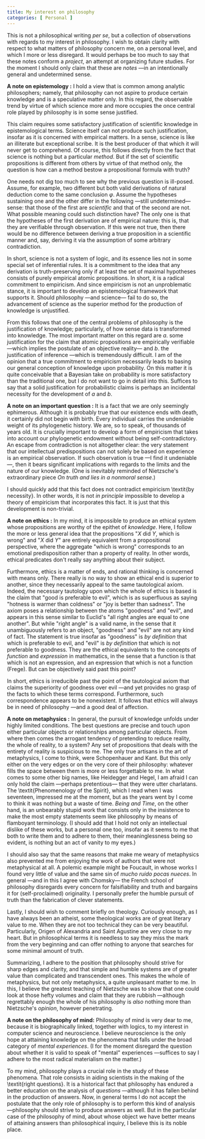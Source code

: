 ```yaml
---
title: My interest on philosophy
categories: [ Personal ]
--- 
```


This is not a philosophical writing *per se*, but a collection of
observations with regards to my interest in philosophy. I wish to obtain
clarity with respect to what matters of philosophy concern me, on a personal
level, and which I more or less disregard. It would perhaps be too much to
say that these notes conform a *project*, an attempt at organizing
future studies. For the moment I should only claim that these are
*notes* —in an intentionally general and undetermined sense.

**A note on epistemology :** I hold a view that is common among analytic
philosophers; namely, that philosophy can not aspire to produce certain
knowledge and is a speculative matter only. In this regard, the observable trend
by virtue of which science more and more occupies the once central role played
by philosophy is in some sense justified. 

This claim requires some satisfactory justification of scientific knowledge in
epistemological terms. Science itself can not produce such justification,
insofar as it is concerned with empirical matters. In a sense, science is like
an illiterate but exceptional scribe. It is the best producer of that which it
will never get to comprehend. Of course, this follows directly from the fact
that science is nothing but a particular *method*. But if the set of
scientific propositions is different from others by virtue of that method only,
the question is how can a method bestow a propositional formula with truth?

One needs not dig too much to see why the previous question is ill-posed.
Assume, for example, two different but both valid derivations of natural
deduction come to the same conclusion $\varphi$. Assume the hypotheses
sustaining one and the other differ in the following —still undetermined—
sense: that those of the first are *scientific* and that of the second
are not. What possible meaning could such distinction have? The only one is that
the hypotheses of the first derivation are of empirical nature: this is, that
they are verifiable through observation. If this were not true, then there would
be no difference between deriving a true proposition in a scientific manner
and, say, deriving it via the assumption of some arbitrary contradiction.

In short, science is not a system of logic, and its essence lies not in some
special set of inferential rules. It is a commitment to the idea that any
derivation is truth-preserving only if at least the set of maximal hypotheses
consists of purely empirical atomic propositions. In short, it is a radical
commitment to empiricism. And since empiricism is not an unproblematic stance,
it is important to develop an epistemological framework that supports it. Should
philosophy —and science— fail to do so, the advancement of science as the
superior method for the production of knowledge is unjustified.

From this follows that one of the central problems of philosophy is the
justification of knowledge; particularly, of how sense data is transformed into
knowledge. The most important matter on this regard are $a.$ some justification
for the claim that atomic propositions are empirically verifiable —which
implies the postulate of an objective reality— and $b.$ the justification of
inference —which is tremendously difficult. I am of the opinion that a true
commitment to empiricism necessarily leads to basing our general conception of
knowledge upon probability. On this matter it is quite conceivable that a
Bayesian take on probability is more satisfactory than the traditional one, but
I do not want to go in detail into this. Suffices to say that a solid
justification for probabilistic claims is perhaps an incidental necessity
for the development of $a$ and $b$.

**A note on an important question :** It is a fact that we are only
seemingly ephimerous. Although it is probably true that our existence ends with
death, it certainly did not begin with birth. Every individual carries the
undeniable weight of its phylogenetic history. We are, so to speak, of thousands
of years old. It is crucially important to develop a form of empiricism that
takes into account our phylogenetic endowment without being self-contradictory.
An escape from contradiction is not altogether clear: the very statement that
our intellectual predispositions can not solely be based on experience is an
empirical observation. If such observation is true —I find it undeniable—,
then it bears significant implications with regards to the limits and the nature
of our knowledge. (One is inevitably reminded of Nietzsche's extraordinary piece
*On truth and lies in a nonmoral sense*.) 

I should quickly add that this fact does not contradict empiricism \textit{by
necessity}. In other words, it is not *in principle* impossible to
develop a theory of empiricism that incorporates this fact. It is just that this
development is non-trivial.

**A note on ethics :** In my mind, it is impossible to produce an ethical
system whose propositions are worthy of the epithet of *knowledge*. Here,
I follow the more or less general idea that the propositions "$X$ did $Y$, which
is wrong" and "$X$ did $Y$" are entirely equivalent from a propositional
perspective, where the aggregate "which is wrong" corresponds to an emotional
predisposition rather than a property of reality. In other words, ethical
predicates don't really say anything about their subject.

Furthermore, ethics is a matter of ends, and rational thinking is concerned with
means only. There really is no way to show an ethical end is superior to
another, since they necessarily appeal to the same tautological axiom. Indeed,
the necessary tautology upon which the whole of ethics is based is the claim
that "good is preferable to evil", which is as superfluous as saying "hotness is
warmer than coldness" or "joy is better than sadness". The axiom poses a
relationship between the atoms "goodness" and "evil", and appears in this sense
similar to Euclid's "all right angles are equal to one another". But while
"right angle" is a valid name, in the sense that it unambiguously refers to an
object, "goodness" and "evil" are not any kind of fact. The statement is true
insofar as "goodness" is *by definition* that which is preferable to
evil, and "evil" is *by definition* that which is not preferable to
goodness. They are the ethical equivalents to the concepts of *function*
and *expression* in mathematics, in the sense that a function is that
which is not an expression, and an expression that which is not a function
(Frege). But can be objectively said past this point?

In short, ethics is irreducible past the point of the tautological axiom that
claims the superiority of goodness over evil —and yet provides no grasp of the
facts to which these terms correspond. Furthermore, such correspondence appears
to be nonexistent. It follows that ethics will always be in need of philosophy
—and a good deal of affection. 

**A note on metaphysics :** In general, the pursuit of knowledge unfolds
under highly limited conditions. The best questions are precise and touch upon
either particular objects or relationships among particular objects. From where
then comes the arrogant tendency of pretending to reduce reality, the whole of
reality, to a system? Any set of propositions that deals with the entirety of
reality is suspicious to me. The only true artisans in the art of metaphysics, I
come to think, were Schopenhauer and Kant. But this only either on the very
edges or on the very core of their philosophy: whatever fills the space between
them is more or less forgettable to me. In what comes to some other big names,
like Heidegger and Hegel, I am afraid I can only hold the claim —perhaps
pretentious— that they were utter charlatans. The \textit{Phenomenology of the
Spirit}, which I read when I was seventeen, impressed me at the moment, but as
the years went by I come to think it was nothing but a waste of time.
*Being and Time*, on the other hand, is an unbearably stupid work that
consists only in the insistence to make the most empty statements seem like
philosophy by means of flamboyant terminology. (I should add that I hold not
only an intellectual dislike of these works, but a personal one too, insofar as
it seems to me that both to write them and to adhere to them, their
meaninglessness being so evident, is nothing but an act of vanity to my eyes.)

I should also say that the same reasons that make me weary of metaphysics also
prevented me from enjoying the work of authors that were not metaphysical at
all. A polemic example might be Foucault, in whose works I found very little of
value and the same sin of *mucho ruido pocas nueces*. In general —and
in this I agree with Chomsky— the French school of philosophy disregards every
concern for falsifiability and truth and bargains it for (self-proclaimed)
originality. I personally prefer the humble pursuit of truth than the
fabrication of clever statements.

Lastly, I should wish to comment briefly on theology. Curiously enough, as I
have always been an atheist, some theological works are of great literary value
to me. When they are not too technical they can be very beautiful. Particularly,
Origen of Alexandria and Saint Agustine are very close to my heart. But in
philosophical terms it is needless to say they miss the mark from the very
beginning and can offer nothing to anyone that searches for some minimal amount
of truth.

Summarizing, I adhere to the position that philosophy should strive for sharp
edges and clarity, and that simple and humble systems are of greater value than
complicated and transcendent ones. This makes the whole of metaphysics, but not
only metaphysics, a quite unpleasant matter to me. In this, I believe the
greatest teaching of Nietzsche was to show that one could look at those hefty
volumes and claim that they are rubbish —although regrettably enough the whole
of his philosophy is *also* nothing more than Nietzsche's
*opinion*, however penetrating.

**A note on the philosophy of mind:** Philosophy of mind is very dear to
me, because it is biographically linked, together with logics, to my interest in
computer science and neuroscience. I believe neuroscience is the only hope at
attaining knowledge on the phenomena that falls under the broad category of
*mental experiences*. (I for the moment disregard the question about
whether it is valid to speak of "mental" experiences —suffices to say I adhere
to the most radical materialism on the matter.)

To my mind, philosophy plays a crucial role in the study of these phenomena.
That role consists in aiding scientists in the making of the \textit{right
questions}. It is a historical fact that philosophy has endured a better
education on the analysis of *questions* —although it has fallen behind
in the production of answers. Now, in general terms I do not accept the
postulate that the only role of philosophy is to perform this kind of analysis
—philosophy should strive to produce answers as well. But in the particular
case of the philosophy of mind, about whose object we have better means of
attaining answers than philosophical inquiry, I believe this is its noble place.



